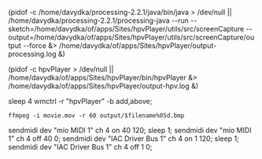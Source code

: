 (pidof -c /home/davydka/processing-2.2.1/java/bin/java > /dev/null || /home/davydka/processing-2.2.1/processing-java --run --sketch=/home/davydka/of/apps/Sites/hpvPlayer/utils/src/screenCapture --output=/home/davydka/of/apps/Sites/hpvPlayer/utils/src/screenCapture/output --force &> /home/davydka/of/apps/Sites/hpvPlayer/output-processing.log &)

(pidof -c hpvPlayer > /dev/null || /home/davydka/of/apps/Sites/hpvPlayer/bin/hpvPlayer &> /home/davydka/of/apps/Sites/hpvPlayer/output-hpv.log &)

sleep 4
wmctrl -r "hpvPlayer" -b add,above;

`ffmpeg -i movie.mov -r 60 output/$filename%05d.bmp`


sendmidi dev "mio MIDI 1" ch 4 on 40 120; sleep 1; sendmidi dev "mio MIDI 1" ch 4 off 40 0;
sendmidi dev "IAC Driver Bus 1" ch 4 on 1 120; sleep 1; sendmidi dev "IAC Driver Bus 1" ch 4 off 1 0;

